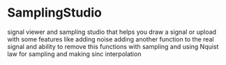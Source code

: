 # SamplingStudio
signal viewer and sampling studio that helps you draw a signal or upload with some features like adding noise adding another function to the real signal and ability to remove this functions with sampling and using Nquist law for sampling and making sinc interpolation  
